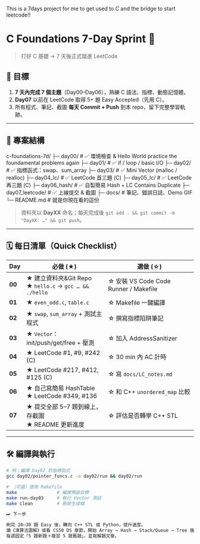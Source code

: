This is a 7days project for me to get used to C and the bridge to start leetcode!!

# C Foundations 7-Day Sprint 🚀  
> 打好 C 基礎 → 7 天後正式踏進 LeetCode

## 🥅 目標
1. **7 天內完成 7 個主題**（Day00–Day06），熟練 C 語法、指標、動態記憶體。  
2. **Day07** 以前在 LeetCode 取得 5+ 題 Easy Accepted（先用 C）。  
3. 所有程式、筆記、截圖 **每天 Commit + Push** 到本 repo，留下完整學習軌跡。

---

## 📁 專案結構
c-foundations-7d/
├─ day00/ # ✅ 環境檢查 & Hello World practice the foundamental problems again
├─ day01/ # ✅ if / loop / basic I/O
├─ day02/ # ✅ 指標函式：swap、sum_array
├─ day03/ # ✅ Mini Vector (malloc / realloc)
├─ day04_lc/ # ✅ LeetCode 首三題 (C)
├─ day05_lc/ # ✅ LeetCode 再三題 (C)
├─ day06_hash/ # ✅ 自製簡易 Hash + LC Contains Duplicate
├─ day07_leetcode/ # ✅ 上線提交 & 截圖
├─ docs/ # 筆記、錯誤日誌、Demo GIF
└─ README.md # 就是你現在看的這份


> 資料夾以 **DayXX** 命名；每天完成後 `git add . && git commit -m "DayXX: …" && git push`。

---

## 🗓 每日清單（Quick Checklist）

| Day | 必做 (★) | 選做 (☆) |
|-----|----------|----------|
| **00** | ★ 建立資料夾&Git Repo<br>★ `hello.c` → `gcc … && ./hello` | ☆ 安裝 VS Code Code Runner / Makefile |
| **01** | ★ `even_odd.c`, `table.c` | ☆ Makefile 一鍵編譯 |
| **02** | ★ `swap`, `sum_array` + 測試主程式 | ☆ 撰寫指標陷阱筆記 |
| **03** | ★ `Vector`：init/push/get/free + 壓測 | ☆ 加入 AddressSanitizer |
| **04** | ★ LeetCode #1, #9, #242 (C) | ☆ 30 min 內 AC 計時 |
| **05** | ★ LeetCode #217, #412, #125 (C) | ☆ 寫 `docs/LC_notes.md` |
| **06** | ★ 自己寫簡易 HashTable<br>★ LeetCode #349, #136 | ☆ 和 C++ `unordered_map` 比較 |
| **07** | ★ 提交全部 5–7 題到線上，存截圖<br>★ README 更新進度 | ☆ 評估是否轉學 C++ STL |

---

## 🛠️ 編譯與執行
```bash
# 例：編譯 Day02 的指標函式
gcc day02/pointer_funcs.c -o day02/run && day02/run

# （可選）使用 Makefile
make               # 編譯預設目標
make run-day03     # 執行 Vector 測試
make clean         # 刪除生成檔

⏭ 下一步

刷完 20–30 題 Easy 後，轉向 C++ STL 或 Python，提升速度。
讀《演算法圖解》或看 CS50 DS 章節，開始 Array → Hash → Stack/Queue → Tree 循環。
每週固定「5 題新題＋複習 5 題舊題」，並寫解題文章。
